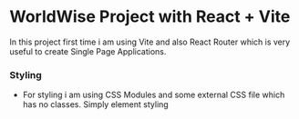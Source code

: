 # WorldWise Project with React + Vite

In this project first time i am using Vite and also React Router which is very useful to create Single Page Applications.

### Styling

- For styling i am using CSS Modules and some external CSS file which has no classes. Simply element styling
